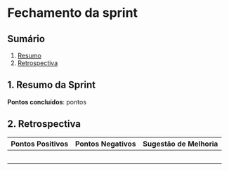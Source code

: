 # Fechamento da sprint

## Sumário

1. [Resumo](#resumo)
2. [Retrospectiva](#planejamento)

<a name="resumo"></a>
## 1. Resumo da Sprint

__Pontos concluídos__:  pontos

## 2. Retrospectiva

| Pontos Positivos | Pontos Negativos | Sugestão de Melhoria |
| ----- | ----- | ---- |
|  |  |  |
|  |  |  |
|  |  |  |
|  |  |  |
|  |  |  |


